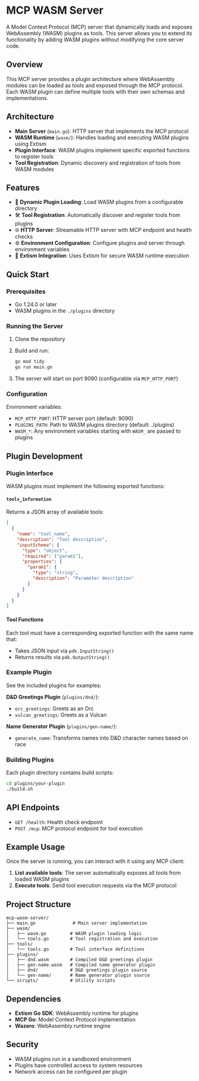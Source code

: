 # MCP WASM Server

A Model Context Protocol (MCP) server that dynamically loads and exposes WebAssembly (WASM) plugins as tools. This server allows you to extend its functionality by adding WASM plugins without modifying the core server code.

## Overview

This MCP server provides a plugin architecture where WebAssembly modules can be loaded as tools and exposed through the MCP protocol. Each WASM plugin can define multiple tools with their own schemas and implementations.

## Architecture

- **Main Server** (`main.go`): HTTP server that implements the MCP protocol
- **WASM Runtime** (`wasm/`): Handles loading and executing WASM plugins using Extism
- **Plugin Interface**: WASM plugins implement specific exported functions to register tools
- **Tool Registration**: Dynamic discovery and registration of tools from WASM modules

## Features

- 🔌 **Dynamic Plugin Loading**: Load WASM plugins from a configurable directory
- 🛠️ **Tool Registration**: Automatically discover and register tools from plugins
- 🌐 **HTTP Server**: Streamable HTTP server with MCP endpoint and health checks
- ⚙️ **Environment Configuration**: Configure plugins and server through environment variables
- 🔧 **Extism Integration**: Uses Extism for secure WASM runtime execution

## Quick Start

### Prerequisites

- Go 1.24.0 or later
- WASM plugins in the `./plugins` directory

### Running the Server

1. Clone the repository
2. Build and run:
   ```bash
   go mod tidy
   go run main.go
   ```

3. The server will start on port 9090 (configurable via `MCP_HTTP_PORT`)

### Configuration

Environment variables:
- `MCP_HTTP_PORT`: HTTP server port (default: 9090)
- `PLUGINS_PATH`: Path to WASM plugins directory (default: ./plugins)
- `WASM_*`: Any environment variables starting with `WASM_` are passed to plugins

## Plugin Development

### Plugin Interface

WASM plugins must implement the following exported functions:

#### `tools_information`
Returns a JSON array of available tools:
```json
[
  {
    "name": "tool_name",
    "description": "Tool description",
    "inputSchema": {
      "type": "object",
      "required": ["param1"],
      "properties": {
        "param1": {
          "type": "string",
          "description": "Parameter description"
        }
      }
    }
  }
]
```

#### Tool Functions
Each tool must have a corresponding exported function with the same name that:
- Takes JSON input via `pdk.InputString()`
- Returns results via `pdk.OutputString()`

### Example Plugin

See the included plugins for examples:

**D&D Greetings Plugin** (`plugins/dnd/`):
- `orc_greetings`: Greets as an Orc
- `vulcan_greetings`: Greets as a Vulcan

**Name Generator Plugin** (`plugins/gen-name/`):
- `generate_name`: Transforms names into D&D character names based on race

### Building Plugins

Each plugin directory contains build scripts:
```bash
cd plugins/your-plugin
./build.sh
```

## API Endpoints

- `GET /health`: Health check endpoint
- `POST /mcp`: MCP protocol endpoint for tool execution

## Example Usage

Once the server is running, you can interact with it using any MCP client:

1. **List available tools**: The server automatically exposes all tools from loaded WASM plugins
2. **Execute tools**: Send tool execution requests via the MCP protocol

## Project Structure

```
mcp-wasm-server/
├── main.go              # Main server implementation
├── wasm/
│   ├── wasm.go         # WASM plugin loading logic
│   └── tools.go        # Tool registration and execution
├── tools/
│   └── tools.go        # Tool interface definitions
├── plugins/
│   ├── dnd.wasm        # Compiled D&D greetings plugin
│   ├── gen-name.wasm   # Compiled name generator plugin
│   ├── dnd/            # D&D greetings plugin source
│   └── gen-name/       # Name generator plugin source
└── scripts/            # Utility scripts
```

## Dependencies

- **Extism Go SDK**: WebAssembly runtime for plugins
- **MCP Go**: Model Context Protocol implementation
- **Wazero**: WebAssembly runtime engine

## Security

- WASM plugins run in a sandboxed environment
- Plugins have controlled access to system resources
- Network access can be configured per plugin

